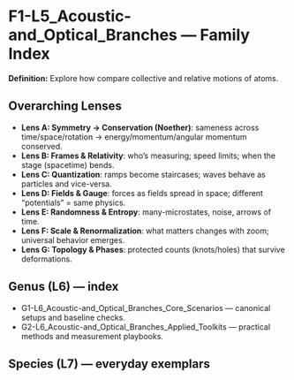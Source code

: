# F1-L5_Acoustic-and_Optical_Branches — Family Index
**Definition:** Explore how compare collective and relative motions of atoms.

## Overarching Lenses

- **Lens A: Symmetry -> Conservation (Noether)**: sameness across time/space/rotation → energy/momentum/angular momentum conserved.
- **Lens B: Frames & Relativity**: who’s measuring; speed limits; when the stage (spacetime) bends.
- **Lens C: Quantization**: ramps become staircases; waves behave as particles and vice-versa.
- **Lens D: Fields & Gauge**: forces as fields spread in space; different “potentials” = same physics.
- **Lens E: Randomness & Entropy**: many-microstates, noise, arrows of time.
- **Lens F: Scale & Renormalization**: what matters changes with zoom; universal behavior emerges.
- **Lens G: Topology & Phases**: protected counts (knots/holes) that survive deformations.

## Genus (L6) — index
- G1-L6_Acoustic-and_Optical_Branches_Core_Scenarios — canonical setups and baseline checks.
- G2-L6_Acoustic-and_Optical_Branches_Applied_Toolkits — practical methods and measurement playbooks.

## Species (L7) — everyday exemplars

